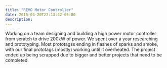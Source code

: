 ```yaml
---
title: "REVO Motor Controller"
date: 2015-04-20T22:13:42-05:00
description: 
---
```


Working on a team designing and building a high power motor controller from scratch to drive 200kW of power. We spent over a year researching and prototyping. Most prototagss ending in flashes of sparks and smoke, with our final prototags (mostly) working until it overheated. The project ended up being scrapped due to bigger and better projects that need to be completed.
